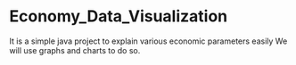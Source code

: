 # Economy_Data_Visualization
It is a simple java project to explain various economic parameters easily
We will use graphs and charts to do so.

